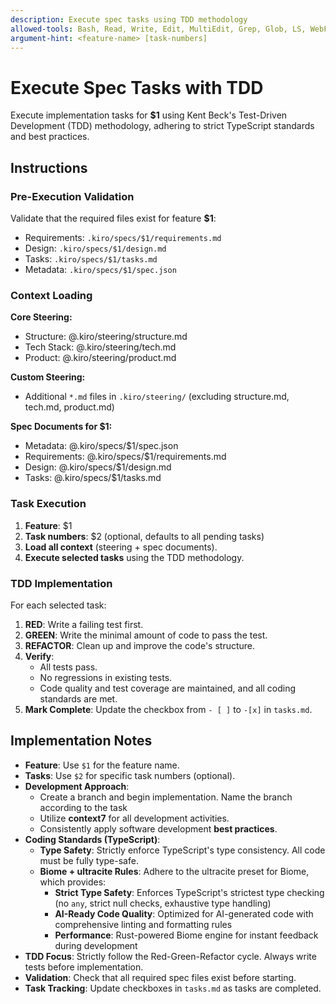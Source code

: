 ```yaml
---
description: Execute spec tasks using TDD methodology
allowed-tools: Bash, Read, Write, Edit, MultiEdit, Grep, Glob, LS, WebFetch, WebSearch
argument-hint: <feature-name> [task-numbers]
---
```


# Execute Spec Tasks with TDD

Execute implementation tasks for **$1** using Kent Beck's Test-Driven
Development (TDD) methodology, adhering to strict TypeScript standards and best
practices.

## Instructions

### Pre-Execution Validation

Validate that the required files exist for feature **$1**:

- Requirements: `.kiro/specs/$1/requirements.md`
- Design: `.kiro/specs/$1/design.md`
- Tasks: `.kiro/specs/$1/tasks.md`
- Metadata: `.kiro/specs/$1/spec.json`

### Context Loading

**Core Steering:**

- Structure: @.kiro/steering/structure.md
- Tech Stack: @.kiro/steering/tech.md
- Product: @.kiro/steering/product.md

**Custom Steering:**

- Additional `*.md` files in `.kiro/steering/` (excluding structure.md, tech.md,
  product.md)

**Spec Documents for $1:**

- Metadata: @.kiro/specs/$1/spec.json
- Requirements: @.kiro/specs/$1/requirements.md
- Design: @.kiro/specs/$1/design.md
- Tasks: @.kiro/specs/$1/tasks.md

### Task Execution

1. **Feature**: $1
2. **Task numbers**: $2 (optional, defaults to all pending tasks)
3. **Load all context** (steering + spec documents).
4. **Execute selected tasks** using the TDD methodology.

### TDD Implementation

For each selected task:

1. **RED**: Write a failing test first.
2. **GREEN**: Write the minimal amount of code to pass the test.
3. **REFACTOR**: Clean up and improve the code's structure.
4. **Verify**:
    - All tests pass.
    - No regressions in existing tests.
    - Code quality and test coverage are maintained, and all coding standards
      are met.
5. **Mark Complete**: Update the checkbox from `- [ ]` to `-[x]` in `tasks.md`.

## Implementation Notes

- **Feature**: Use `$1` for the feature name.
- **Tasks**: Use `$2` for specific task numbers (optional).
- **Development Approach**:
  - Create a branch and begin implementation.
  Name the branch according to the task
  - Utilize **context7** for all development activities.
  - Consistently apply software development **best practices**.
- **Coding Standards (TypeScript)**:
    - **Type Safety**: Strictly enforce TypeScript's type consistency. All code
      must be fully type-safe.
    - **Biome + ultracite Rules**: Adhere to the ultracite preset for Biome,
      which provides:
        - **Strict Type Safety**: Enforces TypeScript's strictest type
          checking (no `any`, strict null checks, exhaustive type handling)
        - **AI-Ready Code Quality**: Optimized for AI-generated code with
          comprehensive linting and formatting rules
        - **Performance**: Rust-powered Biome engine for instant feedback during
          development
- **TDD Focus**: Strictly follow the Red-Green-Refactor cycle. Always write
  tests before implementation.
- **Validation**: Check that all required spec files exist before starting.
- **Task Tracking**: Update checkboxes in `tasks.md` as tasks are completed.
